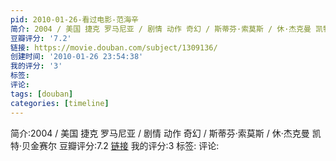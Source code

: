 ```yaml
---
pid: 2010-01-26-看过电影-范海辛
简介: 2004 / 美国 捷克 罗马尼亚 / 剧情 动作 奇幻 / 斯蒂芬·索莫斯 / 休·杰克曼 凯特·贝金赛尔
豆瓣评分: '7.2'
链接: https://movie.douban.com/subject/1309136/
创建时间: '2010-01-26 23:54:38'
我的评分: '3'
标签:
评论:
tags: [douban]
categories: [timeline]
---
```

简介:2004 / 美国 捷克 罗马尼亚 / 剧情 动作 奇幻 / 斯蒂芬·索莫斯 / 休·杰克曼 凯特·贝金赛尔
豆瓣评分:7.2
[链接](https://movie.douban.com/subject/1309136/)
我的评分:3
标签:
评论:
